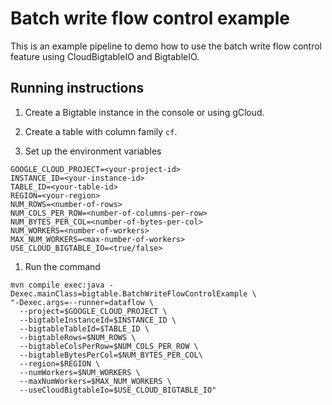 # Batch write flow control example

This is an example pipeline to demo how to use the batch write flow control
feature using CloudBigtableIO and BigtableIO.

## Running instructions

1. Create a Bigtable instance in the console or using gCloud.

1. Create a table with column family `cf`.

1. Set up the environment variables

```
GOOGLE_CLOUD_PROJECT=<your-project-id>
INSTANCE_ID=<your-instance-id>
TABLE_ID=<your-table-id>
REGION=<your-region>
NUM_ROWS=<number-of-rows>
NUM_COLS_PER_ROW=<number-of-columns-per-row>
NUM_BYTES_PER_COL=<number-of-bytes-per-col>
NUM_WORKERS=<number-of-workers>
MAX_NUM_WORKERS=<max-number-of-workers>
USE_CLOUD_BIGTABLE_IO=<true/false>

```

1. Run the command

```
mvn compile exec:java -Dexec.mainClass=bigtable.BatchWriteFlowControlExample \
"-Dexec.args=--runner=dataflow \
  --project=$GOOGLE_CLOUD_PROJECT \
  --bigtableInstanceId=$INSTANCE_ID \
  --bigtableTableId=$TABLE_ID \
  --bigtableRows=$NUM_ROWS \
  --bigtableColsPerRow=$NUM_COLS_PER_ROW \
  --bigtableBytesPerCol=$NUM_BYTES_PER_COL\
  --region=$REGION \
  --numWorkers=$NUM_WORKERS \
  --maxNumWorkers=$MAX_NUM_WORKERS \
  --useCloudBigtableIo=$USE_CLOUD_BIGTABLE_IO"
```
